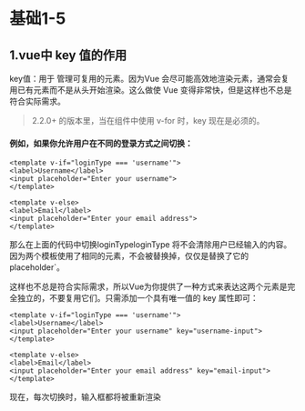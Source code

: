 # 基础1-5

## 1.vue中 key 值的作用

key值：用于 管理可复用的元素。因为Vue 会尽可能高效地渲染元素，通常会复用已有元素而不是从头开始渲染。这么做使 Vue 变得非常快，但是这样也不总是符合实际需求。

>2.2.0+ 的版本里，当在组件中使用 v-for 时，key 现在是必须的。

#### 例如，如果你允许用户在不同的登录方式之间切换：

    <template v-if="loginType === 'username'">
    <label>Username</label>
    <input placeholder="Enter your username">
    </template>

    <template v-else>
    <label>Email</label>
    <input placeholder="Enter your email address">
    </template>

那么在上面的代码中切换loginTypeloginType 将不会清除用户已经输入的内容。因为两个模板使用了相同的元素，</span>不会被替换掉，仅仅是替换了它的 placeholder`。

这样也不总是符合实际需求，所以Vue为你提供了一种方式来表达这两个元素是完全独立的，不要复用它们。只需添加一个具有唯一值的 key 属性即可：

    <template v-if="loginType === 'username'">
    <label>Username</label>
    <input placeholder="Enter your username" key="username-input">
    </template>

    <template v-else>
    <label>Email</label>
    <input placeholder="Enter your email address" key="email-input">
    </template>

现在，每次切换时，输入框都将被重新渲染    